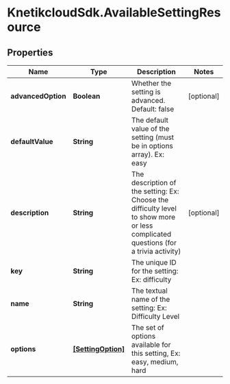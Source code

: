 # KnetikcloudSdk.AvailableSettingResource

## Properties
Name | Type | Description | Notes
------------ | ------------- | ------------- | -------------
**advancedOption** | **Boolean** | Whether the setting is advanced. Default: false | [optional] 
**defaultValue** | **String** | The default value of the setting (must be in options array). Ex: easy | 
**description** | **String** | The description of the setting: Ex: Choose the difficulty level to show more or less complicated questions (for a trivia activity) | [optional] 
**key** | **String** | The unique ID for the setting: Ex: difficulty | 
**name** | **String** | The textual name of the setting: Ex: Difficulty Level | 
**options** | [**[SettingOption]**](SettingOption.md) | The set of options available for this setting, Ex: easy, medium, hard | 


